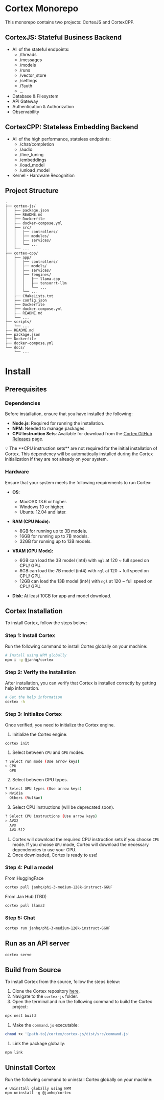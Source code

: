# Cortex Monorepo

This monorepo contains two projects: CortexJS and CortexCPP.

## CortexJS: Stateful Business Backend

* All of the stateful endpoints:
	+ /threads
	+ /messages
	+ /models
	+ /runs
	+ /vector_store
	+ /settings
	+ /?auth
	+ …
* Database & Filesystem
* API Gateway
* Authentication & Authorization
* Observability

## CortexCPP: Stateless Embedding Backend

* All of the high performance, stateless endpoints:
	+ /chat/completion
	+ /audio
	+ /fine_tuning
	+ /embeddings
	+ /load_model
	+ /unload_model
* Kernel - Hardware Recognition

## Project Structure

```
.
├── cortex-js/
│   ├── package.json
│   ├── README.md
│   ├── Dockerfile
│   ├── docker-compose.yml
│   ├── src/
│   │   ├── controllers/
│   │   ├── modules/
│   │   ├── services/
│   │   └── ...
│   └── ...
├── cortex-cpp/
│   ├── app/
│   │   ├── controllers/
│   │   ├── models/
│   │   ├── services/
│   │   ├── ?engines/
│   │   │   ├── llama.cpp
│   │   │   ├── tensorrt-llm
│   │   │   └── ...
│   │   └── ...
│   ├── CMakeLists.txt
│   ├── config.json
│   ├── Dockerfile
│   ├── docker-compose.yml
│   ├── README.md
│   └── ...
├── scripts/
│   └── ...
├── README.md
├── package.json
├── Dockerfile
├── docker-compose.yml
└── docs/
    └── ...
```

# Install
## Prerequisites

### **Dependencies**

Before installation, ensure that you have installed the following:

- **Node.js**: Required for running the installation.
- **NPM**: Needed to manage packages.
- **CPU Instruction Sets**: Available for download from the [Cortex GitHub Releases](https://github.com/janhq/cortex/releases) page.

<aside>
💡 The **CPU instruction sets** are not required for the initial installation of Cortex. This dependency will be automatically installed during the Cortex initialization if they are not already on your system.

</aside>

### **Hardware**

Ensure that your system meets the following requirements to run Cortex:

- **OS**:
    - MacOSX 13.6 or higher.
    - Windows 10 or higher.
    - Ubuntu 12.04 and later.
- **RAM (CPU Mode):**
    - 8GB for running up to 3B models.
    - 16GB for running up to 7B models.
    - 32GB for running up to 13B models.
- **VRAM (GPU Mode):**
    - 6GB can load the 3B model (int4) with `ngl` at 120 ~ full speed on CPU/ GPU.
    - 8GB can load the 7B model (int4) with `ngl` at 120 ~ full speed on CPU/ GPU.
    - 12GB can load the 13B model (int4) with `ngl` at 120 ~ full speed on CPU/ GPU.

- **Disk**: At least 10GB for app and model download.

## Cortex Installation

To install Cortex, follow the steps below:

### Step 1: Install Cortex

Run the following command to install Cortex globally on your machine:

```bash
# Install using NPM globally
npm i -g @janhq/cortex
```

### Step 2: Verify the Installation

After installation, you can verify that Cortex is installed correctly by getting help information.

```bash
# Get the help information
cortex -h
```

### Step 3: Initialize Cortex

Once verified, you need to initialize the Cortex engine.

1. Initialize the Cortex engine:

```
cortex init
```

1. Select between `CPU` and `GPU` modes.

```bash
? Select run mode (Use arrow keys)
> CPU
  GPU
```

2. Select between GPU types.

```bash
? Select GPU types (Use arrow keys)
> Nvidia
  Others (Vulkan)
```
3. Select CPU instructions (will be deprecated soon).

```bash
? Select CPU instructions (Use arrow keys)
> AVX2
  AVX
  AVX-512
```

1. Cortex will download the required CPU instruction sets if you choose `CPU` mode. If you choose `GPU` mode, Cortex will download the necessary dependencies to use your GPU.
2. Once downloaded, Cortex is ready to use!

### Step 4: Pull a model
From HuggingFace
```bash
cortex pull janhq/phi-3-medium-128k-instruct-GGUF
```

From Jan Hub (TBD)
```bash
cortex pull llama3
```

### Step 5: Chat
```bash
cortex run janhq/phi-3-medium-128k-instruct-GGUF
```

## Run as an API server
```bash
cortex serve
```

## Build from Source

To install Cortex from the source, follow the steps below:

1. Clone the Cortex repository [here](https://github.com/janhq/cortex/tree/dev).
2. Navigate to the `cortex-js` folder.
3. Open the terminal and run the following command to build the Cortex project:

```bash
npx nest build
```

1. Make the `command.js` executable:

```bash
chmod +x '[path-to]/cortex/cortex-js/dist/src/command.js'
```

1. Link the package globally:

```bash
npm link
```

## Uninstall Cortex

Run the following command to uninstall Cortex globally on your machine:

```
# Uninstall globally using NPM
npm uninstall -g @janhq/cortex
```
